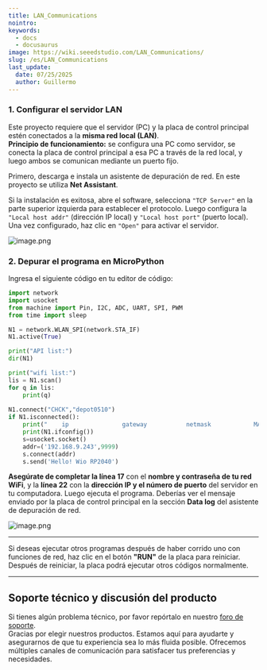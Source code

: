 ```yaml
---
title: LAN_Communications
nointro:
keywords:
  - docs
  - docusaurus
image: https://wiki.seeedstudio.com/LAN_Communications/
slug: /es/LAN_Communications
last_update:
  date: 07/25/2025
  author: Guillermo
---
```


### 1. Configurar el servidor LAN

Este proyecto requiere que el servidor (PC) y la placa de control principal estén conectados a la **misma red local (LAN)**.  
**Principio de funcionamiento:** se configura una PC como servidor, se conecta la placa de control principal a esa PC a través de la red local, y luego ambos se comunican mediante un puerto fijo.

Primero, descarga e instala un asistente de depuración de red. En este proyecto se utiliza **Net Assistant**.

Si la instalación es exitosa, abre el software, selecciona `"TCP Server"` en la parte superior izquierda para establecer el protocolo. Luego configura la `"Local host addr"` (dirección IP local) y `"Local host port"` (puerto local).  
Una vez configurado, haz clic en `"Open"` para activar el servidor.

![image.png](https://files.seeedstudio.com/wiki/Wio_RP2040_mini_Dev_Board-Onboard_Wifi/demo_8.png)

### 2. Depurar el programa en MicroPython

Ingresa el siguiente código en tu editor de código:

```python
import network
import usocket
from machine import Pin, I2C, ADC, UART, SPI, PWM
from time import sleep

N1 = network.WLAN_SPI(network.STA_IF)
N1.active(True)

print("API list:")
dir(N1)

print("wifi list:")
lis = N1.scan()
for q in lis:
    print(q)
    
N1.connect("CHCK","depot0510")
if N1.isconnected():
    print("    ip               gateway           netmask            MAC            ssid")
    print(N1.ifconfig())
    s=usocket.socket()
    addr=('192.168.9.243',9999)
    s.connect(addr)
    s.send('Hello! Wio RP2040')
```

**Asegúrate de completar la línea 17** con el **nombre y contraseña de tu red WiFi**, y la **línea 22** con la **dirección IP y el número de puerto** del servidor en tu computadora. Luego ejecuta el programa. Deberías ver el mensaje enviado por la placa de control principal en la sección **Data log** del asistente de depuración de red.

![image.png](https://files.seeedstudio.com/wiki/Wio_RP2040_mini_Dev_Board-Onboard_Wifi/demo_9.png)

---

Si deseas ejecutar otros programas después de haber corrido uno con funciones de red, haz clic en el botón **"RUN"** de la placa para reiniciar. Después de reiniciar, la placa podrá ejecutar otros códigos normalmente.

---

## Soporte técnico y discusión del producto

Si tienes algún problema técnico, por favor repórtalo en nuestro [foro de soporte](http://forum.seeedstudio.com/).  
Gracias por elegir nuestros productos. Estamos aquí para ayudarte y asegurarnos de que tu experiencia sea lo más fluida posible. Ofrecemos múltiples canales de comunicación para satisfacer tus preferencias y necesidades.

<div class="button_tech_support_container">
<a href="https://forum.seeedstudio.com/" class="button_forum"></a> 
<a href="https://www.seeedstudio.com/contacts" class="button_email"></a>
</div>

<div class="button_tech_support_container">
<a href="https://discord.gg/eWkprNDMU7" class="button_discord"></a> 
<a href="https://github.com/Seeed-Studio/wiki-documents/discussions/69" class="button_discussion"></a>
</div>

